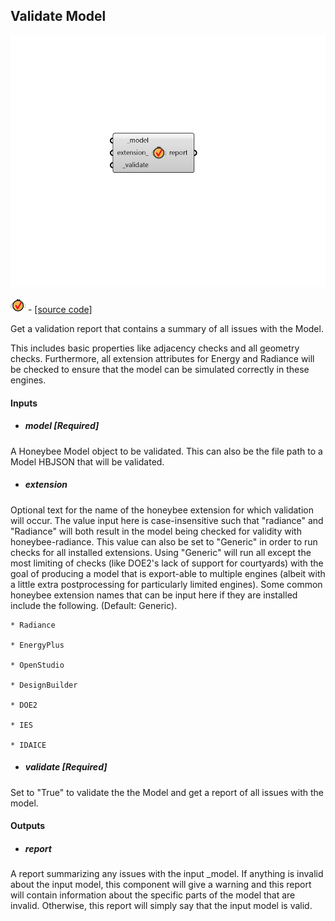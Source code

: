 ## Validate Model

![](../../images/components/Validate_Model.png)

![](../../images/icons/Validate_Model.png) - [[source code]](https://github.com/ladybug-tools/honeybee-grasshopper-core/blob/master/honeybee_grasshopper_core/src//HB%20Validate%20Model.py)


Get a validation report that contains a summary of all issues with the Model. 

This includes basic properties like adjacency checks and all geometry checks. Furthermore, all extension attributes for Energy and Radiance will be checked to ensure that the model can be simulated correctly in these engines. 



#### Inputs
* ##### model [Required]
A Honeybee Model object to be validated. This can also be the file path to a Model HBJSON that will be validated. 
* ##### extension 
Optional text for the name of the honeybee extension for which validation will occur. The value input here is case-insensitive such that "radiance" and "Radiance" will both result in the model being checked for validity with honeybee-radiance. This value can also be set to "Generic" in order to run checks for all installed extensions. Using "Generic" will run all except the most limiting of checks (like DOE2's lack of support for courtyards) with the goal of producing a model that is export-able to multiple engines (albeit with a little extra postprocessing for particularly limited engines). Some common honeybee extension names that can be input here if they are installed include  the following. (Default: Generic). 

    * Radiance

    * EnergyPlus

    * OpenStudio

    * DesignBuilder

    * DOE2

    * IES

    * IDAICE
* ##### validate [Required]
Set to "True" to validate the the Model and get a report of all issues with the model. 

#### Outputs
* ##### report
A report summarizing any issues with the input _model. If anything is invalid about the input model, this component will give a warning and this report will contain information about the specific parts of the model that are invalid. Otherwise, this report will simply say that the input model is valid. 